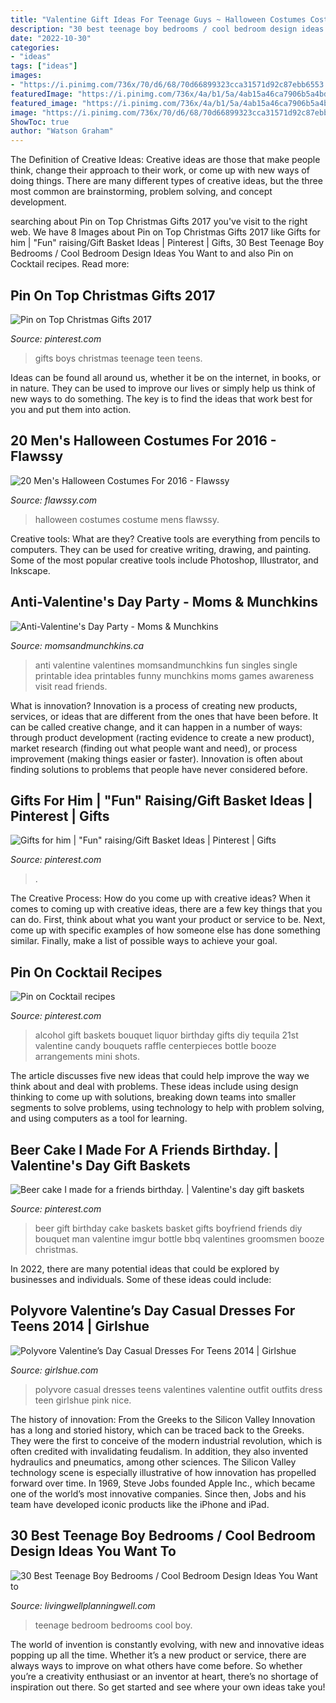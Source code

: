 ```yaml
---
title: "Valentine Gift Ideas For Teenage Guys ~ Halloween Costumes Costume Mens Flawssy"
description: "30 best teenage boy bedrooms / cool bedroom design ideas you want to"
date: "2022-10-30"
categories:
- "ideas"
tags: ["ideas"]
images:
- "https://i.pinimg.com/736x/70/d6/68/70d66899323cca31571d92c87ebb6553.jpg?b=t"
featuredImage: "https://i.pinimg.com/736x/4a/b1/5a/4ab15a46ca7906b5a4bde897c8925354.jpg"
featured_image: "https://i.pinimg.com/736x/4a/b1/5a/4ab15a46ca7906b5a4bde897c8925354.jpg"
image: "https://i.pinimg.com/736x/70/d6/68/70d66899323cca31571d92c87ebb6553.jpg?b=t"
ShowToc: true
author: "Watson Graham"
---
```



The Definition of Creative Ideas:
Creative ideas are those that make people think, change their approach to their work, or come up with new ways of doing things. There are many different types of creative ideas, but the three most common are brainstorming, problem solving, and concept development.

	

		
searching about Pin on Top Christmas Gifts 2017 you've visit to the right web. We have 8 Images about Pin on Top Christmas Gifts 2017 like Gifts for him | &quot;Fun&quot; raising/Gift Basket Ideas | Pinterest | Gifts, 30 Best Teenage Boy Bedrooms / Cool Bedroom Design Ideas You Want to and also Pin on Cocktail recipes. Read more:
		
    
## Pin On Top Christmas Gifts 2017

<img loading=lazy src="https://i.pinimg.com/736x/a6/c7/95/a6c7952d886a1ad0893c773a725a5b7d.jpg" onerror="this.onerror=null;this.src='https://tse4.mm.bing.net/th?id=OIP.yPzKXhsGaDWNEfyMWEdqsgHaLW&amp;pid=15.1';" alt="Pin on Top Christmas Gifts 2017">

_Source: pinterest.com_

>gifts boys christmas teenage teen teens. 

	

Ideas can be found all around us, whether it be on the internet, in books, or in nature. They can be used to improve our lives or simply help us think of new ways to do something. The key is to find the ideas that work best for you and put them into action.

    
## 20 Men&#039;s Halloween Costumes For 2016 - Flawssy

<img loading=lazy src="http://flawssy.com/wp-content/uploads/2016/05/Halloween-Costume-Ideas-For-Men.jpg" onerror="this.onerror=null;this.src='https://tse1.mm.bing.net/th?id=OIP.fnmWO5tfCrQBNWdvGA1eIAHaOb&amp;pid=15.1';" alt="20 Men&#039;s Halloween Costumes For 2016 - Flawssy">

_Source: flawssy.com_

>halloween costumes costume mens flawssy. 

	

Creative tools: What are they?
Creative tools are everything from pencils to computers. They can be used for creative writing, drawing, and painting. Some of the most popular creative tools include Photoshop, Illustrator, and Inkscape.

    
## Anti-Valentine&#039;s Day Party - Moms &amp; Munchkins

<img loading=lazy src="http://www.momsandmunchkins.ca/wp-content/uploads/2015/01/anti-valentines-day-party-collage-jpg.jpg" onerror="this.onerror=null;this.src='https://tse1.mm.bing.net/th?id=OIP.YLbZDnnS47DpXmnV3ICfQwHaMj&amp;pid=15.1';" alt="Anti-Valentine&#039;s Day Party - Moms &amp; Munchkins">

_Source: momsandmunchkins.ca_

>anti valentine valentines momsandmunchkins fun singles single printable idea printables funny munchkins moms games awareness visit read friends. 

	

What is innovation?
Innovation is a process of creating new products, services, or ideas that are different from the ones that have been before. It can be called creative change, and it can happen in a number of ways: through product development (racting evidence to create a new product), market research (finding out what people want and need), or process improvement (making things easier or faster). Innovation is often about finding solutions to problems that people have never considered before.

    
## Gifts For Him | &quot;Fun&quot; Raising/Gift Basket Ideas | Pinterest | Gifts

<img loading=lazy src="https://i.pinimg.com/736x/70/d6/68/70d66899323cca31571d92c87ebb6553.jpg?b=t" onerror="this.onerror=null;this.src='https://tse1.mm.bing.net/th?id=OIP.jy2f4jRM7cMM2oF2Sq5HhwHaJ3&amp;pid=15.1';" alt="Gifts for him | &quot;Fun&quot; raising/Gift Basket Ideas | Pinterest | Gifts">

_Source: pinterest.com_

>. 

	

The Creative Process: How do you come up with creative ideas?
When it comes to coming up with creative ideas, there are a few key things that you can do. First, think about what you want your product or service to be. Next, come up with specific examples of how someone else has done something similar. Finally, make a list of possible ways to achieve your goal.

    
## Pin On Cocktail Recipes

<img loading=lazy src="https://i.pinimg.com/736x/0c/b5/c3/0cb5c328203a1a400823958ea55a6152--alcohol-shots-tequila-shots.jpg" onerror="this.onerror=null;this.src='https://tse1.mm.bing.net/th?id=OIP.UOqUtCeb4o-L0a6T6Dh9uwAAAA&amp;pid=15.1';" alt="Pin on Cocktail recipes">

_Source: pinterest.com_

>alcohol gift baskets bouquet liquor birthday gifts diy tequila 21st valentine candy bouquets raffle centerpieces bottle booze arrangements mini shots. 

	

The article discusses five new ideas that could help improve the way we think about and deal with problems. These ideas include using design thinking to come up with solutions, breaking down teams into smaller segments to solve problems, using technology to help with problem solving, and using computers as a tool for learning.

    
## Beer Cake I Made For A Friends Birthday. | Valentine&#039;s Day Gift Baskets

<img loading=lazy src="https://i.pinimg.com/736x/4a/b1/5a/4ab15a46ca7906b5a4bde897c8925354.jpg" onerror="this.onerror=null;this.src='https://tse3.mm.bing.net/th?id=OIP.yO4oFyKXs9qd5fu6SRJ8AwHaJ4&amp;pid=15.1';" alt="Beer cake I made for a friends birthday. | Valentine&#039;s day gift baskets">

_Source: pinterest.com_

>beer gift birthday cake baskets basket gifts boyfriend friends diy bouquet man valentine imgur bottle bbq valentines groomsmen booze christmas. 

	

In 2022, there are many potential ideas that could be explored by businesses and individuals. Some of these ideas could include: 

    
## Polyvore Valentine’s Day Casual Dresses For Teens 2014 | Girlshue

<img loading=lazy src="https://www.girlshue.com/wp-content/uploads/2014/01/Polyvore-Valentines-Day-Casual-Dresses-For-Teens-2014-7.jpg" onerror="this.onerror=null;this.src='https://tse2.mm.bing.net/th?id=OIP.1zzkOwL7pyBtn9_10AnQWwHaJ4&amp;pid=15.1';" alt="Polyvore Valentine’s Day Casual Dresses For Teens 2014 | Girlshue">

_Source: girlshue.com_

>polyvore casual dresses teens valentines valentine outfit outfits dress teen girlshue pink nice. 

	

The history of innovation: From the Greeks to the Silicon Valley
Innovation has a long and storied history, which can be traced back to the Greeks. They were the first to conceive of the modern industrial revolution, which is often credited with invalidating feudalism. In addition, they also invented hydraulics and pneumatics, among other sciences.
The Silicon Valley technology scene is especially illustrative of how innovation has propelled forward over time. In 1969, Steve Jobs founded Apple Inc., which became one of the world’s most innovative companies. Since then, Jobs and his team have developed iconic products like the iPhone and iPad.

    
## 30 Best Teenage Boy Bedrooms / Cool Bedroom Design Ideas You Want To

<img loading=lazy src="https://livingwellplanningwell.com/wp-content/uploads/2019/05/3.png" onerror="this.onerror=null;this.src='https://tse4.mm.bing.net/th?id=OIP.F5ZdOB1G4q3IrsuuUdwHiAHaEK&amp;pid=15.1';" alt="30 Best Teenage Boy Bedrooms / Cool Bedroom Design Ideas You Want to">

_Source: livingwellplanningwell.com_

>teenage bedroom bedrooms cool boy. 

	

The world of invention is constantly evolving, with new and innovative ideas popping up all the time. Whether it’s a new product or service, there are always ways to improve on what others have come before. So whether you’re a creativity enthusiast or an inventor at heart, there’s no shortage of inspiration out there. So get started and see where your own ideas take you!

